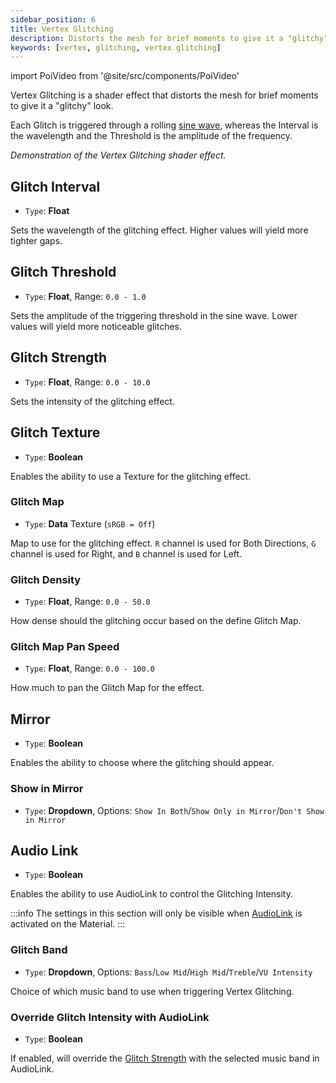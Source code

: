 ```yaml
---
sidebar_position: 6
title: Vertex Glitching
description: Distorts the mesh for brief moments to give it a "glitchy" look.
keywords: [vertex, glitching, vertex glitching]
---
```

import PoiVideo from '@site/src/components/PoiVideo'

Vertex Glitching is a shader effect that distorts the mesh for brief moments to give it a "glitchy" look.

Each Glitch is triggered through a rolling [sine wave](https://mathematicalmysteries.org/sine-wave/), whereas the Interval is the wavelength and the Threshold is the amplitude of the frequency.

<PoiVideo url='/vid/color-and-normals/VertexGlitchingDemo.mp4'/>
<em>Demonstration of the Vertex Glitching shader effect.</em>

## Glitch Interval

- `Type`: **Float**

Sets the wavelength of the glitching effect. Higher values will yield more tighter gaps.

## Glitch Threshold

- `Type`: **Float**, Range: `0.0 - 1.0`

Sets the amplitude of the triggering threshold in the sine wave. Lower values will yield more noticeable glitches.

## Glitch Strength

- `Type`: **Float**, Range: `0.0 - 10.0`

Sets the intensity of the glitching effect.

## Glitch Texture

- `Type`: **Boolean**

Enables the ability to use a Texture for the glitching effect.

### Glitch Map

- `Type`: **Data** Texture (`sRGB = Off`)

Map to use for the glitching effect. `R` channel is used for Both Directions, `G` channel is used for Right, and `B` channel is used for Left.

### Glitch Density

- `Type`: **Float**, Range: `0.0 - 50.0`

How dense should the glitching occur based on the define Glitch Map.

### Glitch Map Pan Speed

- `Type`: **Float**, Range: `0.0 - 100.0`

How much to pan the Glitch Map for the effect.

## Mirror

- `Type`: **Boolean**

Enables the ability to choose where the glitching should appear.

### Show in Mirror

- `Type`: **Dropdown**, Options: `Show In Both`/`Show Only in Mirror`/`Don't Show in Mirror`

## Audio Link

- `Type`: **Boolean**

Enables the ability to use AudioLink to control the Glitching Intensity.

:::info
The settings in this section will only be visible when [AudioLink](/docs/audio-link/audio-link.md) is activated on the Material.
:::

### Glitch Band

- `Type`: **Dropdown**, Options: `Bass`/`Low Mid`/`High Mid`/`Treble`/`VU Intensity`

Choice of which music band to use when triggering Vertex Glitching.

### Override Glitch Intensity with AudioLink

- `Type`: **Boolean**

If enabled, will override the [Glitch Strength](#glitch-strength) with the selected music band in AudioLink.